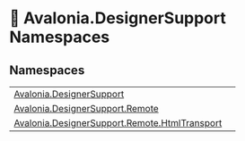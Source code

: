 # 📂 Avalonia.DesignerSupport Namespaces






## Namespaces
<table>
<tr>
<td><a href="N_Avalonia_DesignerSupport">Avalonia.DesignerSupport</a></td>
<td></td>
</tr>
<tr>
<td><a href="N_Avalonia_DesignerSupport_Remote">Avalonia.DesignerSupport.Remote</a></td>
<td></td>
</tr>
<tr>
<td><a href="N_Avalonia_DesignerSupport_Remote_HtmlTransport">Avalonia.DesignerSupport.Remote.HtmlTransport</a></td>
<td></td>
</tr>
</table>
